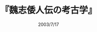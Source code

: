 ---
title: "『魏志倭人伝の考古学』"
description: "魏志倭人伝に記された邪馬台国など「倭」の国々…．そこではいったいどんな生活が営まれていたのだろうか．魏志倭人伝の記事に，考古学的事実を照らし合わせ，また，民俗学・人類学などの知見も織り交ぜながら，情熱の考古学者が倭国の実態に迫る．完成に強い意志を持ちながらも病に倒れた著者の，最新にして最後の到達点．"
date: 2003/7/17
shorttitle: ""
authors: ['']
publishDate: ""
ENTRYTYPE: "基礎演習テキスト100"
series:
- 早稲田大学必修基礎演習テキスト100(2020年度)
tags: 
- 
category: 
- 
# publisher: "Self-Published"
image: 
pinned : true
draft: false
hideToc: false
enableToc: true
enableTocContent: false
copyright: "All rights reserved"
---